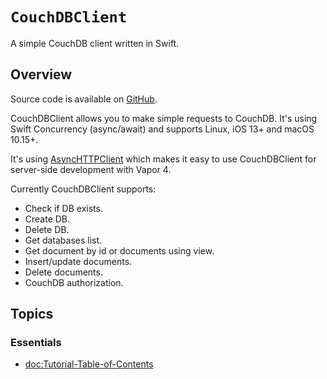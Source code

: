 # ``CouchDBClient``

A simple CouchDB client written in Swift.

## Overview

Source code is available on [GitHub](https://github.com/makoni/couchdb-vapor).

CouchDBClient allows you to make simple requests to CouchDB. It's using Swift Concurrency (async/await) and supports Linux, iOS 13+ and macOS 10.15+.

It's using [AsyncHTTPClient](https://github.com/swift-server/async-http-client) which makes it easy to use CouchDBClient for  server-side development with Vapor 4.

Currently CouchDBClient supports:
- Check if DB exists.
- Create DB.
- Delete DB.
- Get databases list.
- Get document by id or documents using view.
- Insert/update documents.
- Delete documents.
- CouchDB authorization.

## Topics

### Essentials

- <doc:Tutorial-Table-of-Contents>
